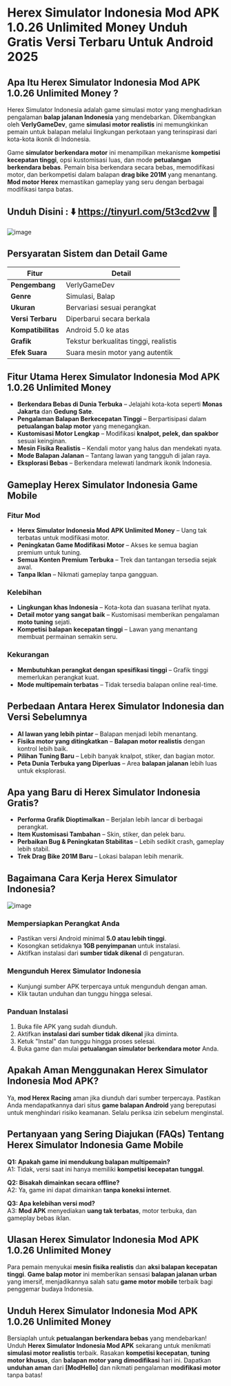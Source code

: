 # Herex Simulator Indonesia Mod APK 1.0.26 Unlimited Money Unduh Gratis Versi Terbaru Untuk Android 2025

## Apa Itu Herex Simulator Indonesia Mod APK 1.0.26 Unlimited Money ?
Herex Simulator Indonesia adalah game simulasi motor yang menghadirkan pengalaman **balap jalanan Indonesia** yang mendebarkan. Dikembangkan oleh **VerlyGameDev**, game **simulasi motor realistis** ini memungkinkan pemain untuk balapan melalui lingkungan perkotaan yang terinspirasi dari kota-kota ikonik di Indonesia.

Game **simulator berkendara motor** ini menampilkan mekanisme **kompetisi kecepatan tinggi**, opsi kustomisasi luas, dan mode **petualangan berkendara bebas**. Pemain bisa berkendara secara bebas, memodifikasi motor, dan berkompetisi dalam balapan **drag bike 201M** yang menantang. **Mod motor Herex** memastikan gameplay yang seru dengan berbagai modifikasi tanpa batas.

## Unduh Disini : ⬇️ https://tinyurl.com/5t3cd2vw 📲
![image](https://github.com/user-attachments/assets/a980e8f6-1abe-4eab-a164-8e251ffba99f)


## Persyaratan Sistem dan Detail Game
| Fitur | Detail |
|---------|---------|
| **Pengembang** | VerlyGameDev |
| **Genre** | Simulasi, Balap |
| **Ukuran** | Bervariasi sesuai perangkat |
| **Versi Terbaru** | Diperbarui secara berkala |
| **Kompatibilitas** | Android 5.0 ke atas |
| **Grafik** | Tekstur berkualitas tinggi, realistis |
| **Efek Suara** | Suara mesin motor yang autentik |

## Fitur Utama Herex Simulator Indonesia Mod APK 1.0.26 Unlimited Money
- **Berkendara Bebas di Dunia Terbuka** – Jelajahi kota-kota seperti **Monas Jakarta** dan **Gedung Sate**.
- **Pengalaman Balapan Berkecepatan Tinggi** – Berpartisipasi dalam **petualangan balap motor** yang menegangkan.
- **Kustomisasi Motor Lengkap** – Modifikasi **knalpot, pelek, dan spakbor** sesuai keinginan.
- **Mesin Fisika Realistis** – Kendali motor yang halus dan mendekati nyata.
- **Mode Balapan Jalanan** – Tantang lawan yang tangguh di jalan raya.
- **Eksplorasi Bebas** – Berkendara melewati landmark ikonik Indonesia.

## Gameplay Herex Simulator Indonesia Game Mobile
### Fitur Mod
- **Herex Simulator Indonesia Mod APK Unlimited Money** – Uang tak terbatas untuk modifikasi motor.
- **Peningkatan Game Modifikasi Motor** – Akses ke semua bagian premium untuk tuning.
- **Semua Konten Premium Terbuka** – Trek dan tantangan tersedia sejak awal.
- **Tanpa Iklan** – Nikmati gameplay tanpa gangguan.

### Kelebihan
- **Lingkungan khas Indonesia** – Kota-kota dan suasana terlihat nyata.
- **Detail motor yang sangat baik** – Kustomisasi memberikan pengalaman **moto tuning** sejati.
- **Kompetisi balapan kecepatan tinggi** – Lawan yang menantang membuat permainan semakin seru.

### Kekurangan
- **Membutuhkan perangkat dengan spesifikasi tinggi** – Grafik tinggi memerlukan perangkat kuat.
- **Mode multipemain terbatas** – Tidak tersedia balapan online real-time.

## Perbedaan Antara Herex Simulator Indonesia dan Versi Sebelumnya
- **AI lawan yang lebih pintar** – Balapan menjadi lebih menantang.
- **Fisika motor yang ditingkatkan** – **Balapan motor realistis** dengan kontrol lebih baik.
- **Pilihan Tuning Baru** – Lebih banyak knalpot, stiker, dan bagian motor.
- **Peta Dunia Terbuka yang Diperluas** – Area **balapan jalanan** lebih luas untuk eksplorasi.

## Apa yang Baru di Herex Simulator Indonesia Gratis?
- **Performa Grafik Dioptimalkan** – Berjalan lebih lancar di berbagai perangkat.
- **Item Kustomisasi Tambahan** – Skin, stiker, dan pelek baru.
- **Perbaikan Bug & Peningkatan Stabilitas** – Lebih sedikit crash, gameplay lebih stabil.
- **Trek Drag Bike 201M Baru** – Lokasi balapan lebih menarik.

## Bagaimana Cara Kerja Herex Simulator Indonesia?

![image](https://github.com/user-attachments/assets/28c9dca4-c815-46c7-8eeb-25841d9a56d7)


### Mempersiapkan Perangkat Anda
- Pastikan versi Android minimal **5.0 atau lebih tinggi**.
- Kosongkan setidaknya **1GB penyimpanan** untuk instalasi.
- Aktifkan instalasi dari **sumber tidak dikenal** di pengaturan.

### Mengunduh Herex Simulator Indonesia
- Kunjungi sumber APK terpercaya untuk mengunduh dengan aman.
- Klik tautan unduhan dan tunggu hingga selesai.

### Panduan Instalasi
1. Buka file APK yang sudah diunduh.
2. Aktifkan **instalasi dari sumber tidak dikenal** jika diminta.
3. Ketuk "Instal" dan tunggu hingga proses selesai.
4. Buka game dan mulai **petualangan simulator berkendara motor** Anda.

## Apakah Aman Menggunakan Herex Simulator Indonesia Mod APK?
Ya, **mod Herex Racing** aman jika diunduh dari sumber terpercaya. Pastikan Anda mendapatkannya dari situs **game balapan Android** yang bereputasi untuk menghindari risiko keamanan. Selalu periksa izin sebelum menginstal.

## Pertanyaan yang Sering Diajukan (FAQs) Tentang Herex Simulator Indonesia Game Mobile
**Q1: Apakah game ini mendukung balapan multipemain?**  
A1: Tidak, versi saat ini hanya memiliki **kompetisi kecepatan tunggal**.

**Q2: Bisakah dimainkan secara offline?**  
A2: Ya, game ini dapat dimainkan **tanpa koneksi internet**.

**Q3: Apa kelebihan versi mod?**  
A3: **Mod APK** menyediakan **uang tak terbatas**, motor terbuka, dan gameplay bebas iklan.

## Ulasan Herex Simulator Indonesia Mod APK 1.0.26 Unlimited Money
Para pemain menyukai **mesin fisika realistis** dan **aksi balapan kecepatan tinggi**. **Game balap motor** ini memberikan sensasi **balapan jalanan urban** yang imersif, menjadikannya salah satu **game motor mobile** terbaik bagi penggemar budaya Indonesia.

## Unduh Herex Simulator Indonesia Mod APK 1.0.26 Unlimited Money
Bersiaplah untuk **petualangan berkendara bebas** yang mendebarkan! Unduh **Herex Simulator Indonesia Mod APK** sekarang untuk menikmati **simulasi motor realistis** terbaik. Rasakan **kompetisi kecepatan**, **tuning motor khusus**, dan **balapan motor yang dimodifikasi** hari ini. Dapatkan **unduhan aman** dari **[ModHello]** dan nikmati pengalaman **modifikasi motor** tanpa batas!

